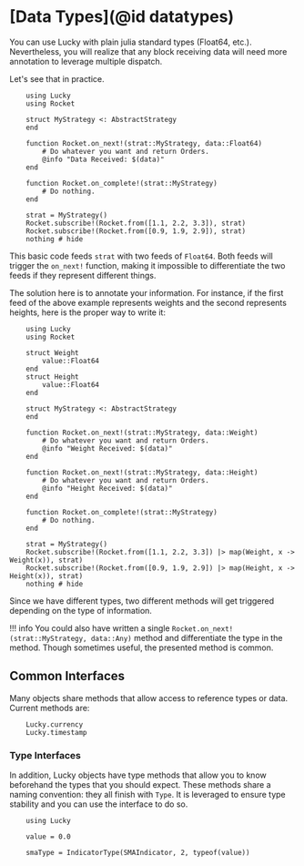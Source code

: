 # [Data Types](@id datatypes)

You can use Lucky with plain julia standard types (Float64, etc.).
Nevertheless, you will realize that any block receiving data will need more annotation to leverage multiple dispatch.

Let's see that in practice.

```@example
    using Lucky
    using Rocket

    struct MyStrategy <: AbstractStrategy
    end

    function Rocket.on_next!(strat::MyStrategy, data::Float64)
        # Do whatever you want and return Orders.
        @info "Data Received: $(data)"
    end

    function Rocket.on_complete!(strat::MyStrategy)
        # Do nothing.
    end

    strat = MyStrategy()
    Rocket.subscribe!(Rocket.from([1.1, 2.2, 3.3]), strat)
    Rocket.subscribe!(Rocket.from([0.9, 1.9, 2.9]), strat)
    nothing # hide
```
This basic code feeds `strat` with two feeds of `Float64`. Both feeds will trigger the `on_next!` function, making it impossible to differentiate the two feeds if they represent different things.

The solution here is to annotate your information. For instance, if the first feed of the above example represents weights and the second represents heights, here is the proper way to write it:

```@example
    using Lucky
    using Rocket

    struct Weight
        value::Float64
    end
    struct Height
        value::Float64
    end

    struct MyStrategy <: AbstractStrategy
    end

    function Rocket.on_next!(strat::MyStrategy, data::Weight)
        # Do whatever you want and return Orders.
        @info "Weight Received: $(data)"
    end

    function Rocket.on_next!(strat::MyStrategy, data::Height)
        # Do whatever you want and return Orders.
        @info "Height Received: $(data)"
    end

    function Rocket.on_complete!(strat::MyStrategy)
        # Do nothing.
    end

    strat = MyStrategy()
    Rocket.subscribe!(Rocket.from([1.1, 2.2, 3.3]) |> map(Weight, x -> Weight(x)), strat)
    Rocket.subscribe!(Rocket.from([0.9, 1.9, 2.9]) |> map(Height, x -> Height(x)), strat)
    nothing # hide
```
Since we have different types, two different methods will get triggered depending on the type of information.

!!! info
    You could also have written a single `Rocket.on_next!(strat::MyStrategy, data::Any)` method and differentiate the type in the method. Though sometimes useful, the presented method is common.

## Common Interfaces

Many objects share methods that allow access to reference types or data.
Current methods are:

```@docs
    Lucky.currency
    Lucky.timestamp
```

### Type Interfaces

In addition, Lucky objects have type methods that allow you to know beforehand the types that you should expect. These methods share a naming convention: they all finish with `Type`. It is leveraged to ensure type stability and you can use the interface to do so.

```@example
    using Lucky

    value = 0.0

    smaType = IndicatorType(SMAIndicator, 2, typeof(value))
```